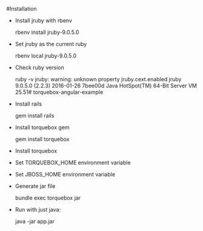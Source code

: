 #Installation

+ Install jruby with rbenv

    rbenv install jruby-9.0.5.0
    
+ Set jruby as the current ruby

    rbenv local jruby-9.0.5.0
  
+ Check ruby version

    ruby -v
    jruby: warning: unknown property jruby.cext.enabled
    jruby 9.0.5.0 (2.2.3) 2016-01-26 7bee00d Java HotSpot(TM) 64-Bit Server VM 25.51# torquebox-angular-example

+ Install rails

    gem install rails

+ Install torquebox gem

    gem install torquebox

+ Install torquebox
+ Set TORQUEBOX_HOME environment variable
+ Set JBOSS_HOME environment variable
+ Generate jar file

    bundle exec torquebox jar

+ Run with just java:

    java -jar app.jar
